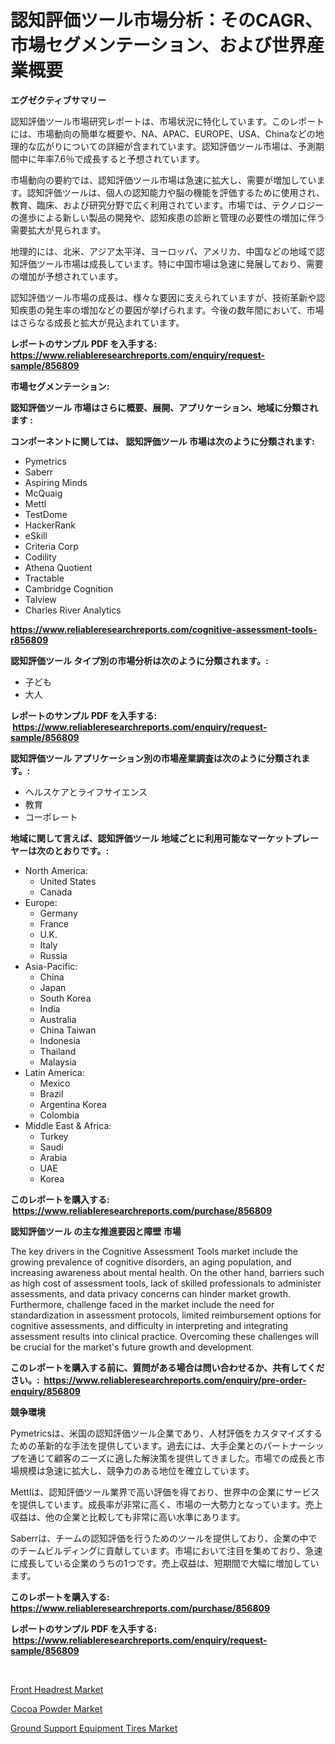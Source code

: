 <p><h1>認知評価ツール市場分析：そのCAGR、市場セグメンテーション、および世界産業概要</h1></p><p><strong>エグゼクティブサマリー</strong></p>
<p><p>認知評価ツール市場研究レポートは、市場状況に特化しています。このレポートには、市場動向の簡単な概要や、NA、APAC、EUROPE、USA、Chinaなどの地理的な広がりについての詳細が含まれています。認知評価ツール市場は、予測期間中に年率7.6％で成長すると予想されています。</p><p>市場動向の要約では、認知評価ツール市場は急速に拡大し、需要が増加しています。認知評価ツールは、個人の認知能力や脳の機能を評価するために使用され、教育、臨床、および研究分野で広く利用されています。市場では、テクノロジーの進歩による新しい製品の開発や、認知疾患の診断と管理の必要性の増加に伴う需要拡大が見られます。</p><p>地理的には、北米、アジア太平洋、ヨーロッパ、アメリカ、中国などの地域で認知評価ツール市場は成長しています。特に中国市場は急速に発展しており、需要の増加が予想されています。</p><p>認知評価ツール市場の成長は、様々な要因に支えられていますが、技術革新や認知疾患の発生率の増加などの要因が挙げられます。今後の数年間において、市場はさらなる成長と拡大が見込まれています。</p></p>
<p><strong>レポートのサンプル PDF を入手する: <a href="https://www.reliableresearchreports.com/enquiry/request-sample/856809">https://www.reliableresearchreports.com/enquiry/request-sample/856809</a></strong></p>
<p><strong>市場セグメンテーション:</strong></p>
<p><strong> 認知評価ツール 市場はさらに概要、展開、アプリケーション、地域に分類されます :</strong></p>
<p><strong>コンポーネントに関しては、 認知評価ツール 市場は次のように分類されます: &nbsp;</strong></p>
<p><ul><li>Pymetrics</li><li>Saberr</li><li>Aspiring Minds</li><li>McQuaig</li><li>Mettl</li><li>TestDome</li><li>HackerRank</li><li>eSkill</li><li>Criteria Corp</li><li>Codility</li><li>Athena Quotient</li><li>Tractable</li><li>Cambridge Cognition</li><li>Talview</li><li>Charles River Analytics</li></ul></p>
<p><strong><a href="https://www.reliableresearchreports.com/cognitive-assessment-tools-r856809">https://www.reliableresearchreports.com/cognitive-assessment-tools-r856809</a></strong></p>
<p><strong> 認知評価ツール タイプ別の市場分析は次のように分類されます。:</strong></p>
<p><ul><li>子ども</li><li>大人</li></ul></p>
<p><strong>レポートのサンプル PDF を入手する: &nbsp;<a href="https://www.reliableresearchreports.com/enquiry/request-sample/856809">https://www.reliableresearchreports.com/enquiry/request-sample/856809</a></strong></p>
<p><strong> 認知評価ツール アプリケーション別の市場産業調査は次のように分類されます。:</strong></p>
<p><ul><li>ヘルスケアとライフサイエンス</li><li>教育</li><li>コーポレート</li></ul></p>
<p><strong>地域に関して言えば、認知評価ツール 地域ごとに利用可能なマーケットプレーヤーは次のとおりです。:</strong></p>
<p><ul>
    <li>
        North America:
        <ul>
            <li>United States</li>
            <li>Canada</li>
        </ul>
    </li>
    <li>
        Europe:
        <ul>
            <li>Germany</li>
            <li>France</li>
            <li>U.K.</li>
            <li>Italy</li>
            <li>Russia</li>
        </ul>
    </li>
    <li>
        Asia-Pacific:
        <ul>
            <li>China</li>
            <li>Japan</li>
            <li>South Korea</li>
            <li>India</li>
            <li>Australia</li>
            <li>China Taiwan</li>
            <li>Indonesia</li>
            <li>Thailand</li>
            <li>Malaysia</li>
        </ul>
    </li>
    <li>
        Latin America:
        <ul>
            <li>Mexico</li>
            <li>Brazil</li>
            <li>Argentina Korea</li>
            <li>Colombia</li>
        </ul>
    </li>
    <li>
        Middle East & Africa:
        <ul>
            <li>Turkey</li>
            <li>Saudi</li>
            <li>Arabia</li>
            <li>UAE</li>
            <li>Korea</li>
        </ul>
    </li>
    </ul></p>
<p><strong>このレポートを購入する: &nbsp;<a href="https://www.reliableresearchreports.com/purchase/856809">https://www.reliableresearchreports.com/purchase/856809</a></strong></p>
<p><strong>認知評価ツール の主な推進要因と障壁 市場</strong></p>
<p><p>The key drivers in the Cognitive Assessment Tools market include the growing prevalence of cognitive disorders, an aging population, and increasing awareness about mental health. On the other hand, barriers such as high cost of assessment tools, lack of skilled professionals to administer assessments, and data privacy concerns can hinder market growth. Furthermore, challenge faced in the market include the need for standardization in assessment protocols, limited reimbursement options for cognitive assessments, and difficulty in interpreting and integrating assessment results into clinical practice. Overcoming these challenges will be crucial for the market's future growth and development.</p></p>
<p><strong>このレポートを購入する前に、質問がある場合は問い合わせるか、共有してください。:&nbsp; <a href="https://www.reliableresearchreports.com/enquiry/pre-order-enquiry/856809">https://www.reliableresearchreports.com/enquiry/pre-order-enquiry/856809</a></strong></p>
<p><strong>競争環境</strong></p>
<p><p>Pymetricsは、米国の認知評価ツール企業であり、人材評価をカスタマイズするための革新的な手法を提供しています。過去には、大手企業とのパートナーシップを通じて顧客のニーズに適した解決策を提供してきました。市場での成長と市場規模は急速に拡大し、競争力のある地位を確立しています。</p><p>Mettlは、認知評価ツール業界で高い評価を得ており、世界中の企業にサービスを提供しています。成長率が非常に高く、市場の一大勢力となっています。売上収益は、他の企業と比較しても非常に高い水準にあります。</p><p>Saberrは、チームの認知評価を行うためのツールを提供しており、企業の中でのチームビルディングに貢献しています。市場において注目を集めており、急速に成長している企業のうちの1つです。売上収益は、短期間で大幅に増加しています。</p></p>
<p><strong>このレポートを購入する: &nbsp; <a href="https://www.reliableresearchreports.com/purchase/856809">https://www.reliableresearchreports.com/purchase/856809</a></strong></p>
<p><strong>レポートのサンプル PDF を入手する: &nbsp;<a href="https://www.reliableresearchreports.com/enquiry/request-sample/856809">https://www.reliableresearchreports.com/enquiry/request-sample/856809</a></strong><strong></strong></p>
<p>&nbsp;</p>
<p><p><a href="https://www.linkedin.com/pulse/front-headrest-market-size-growing-forecasted-period-from-2024-rrgkc?trackingId=GZ0c5Lj9fGiaeIli7BB7yQ%3D%3D">Front Headrest Market</a></p><p><a href="https://github.com/Hazelklievgspy6vdcsmu106w/Market-Research-Report-List-1/blob/main/cocoa-powder-market.md">Cocoa Powder Market</a></p><p><a href="https://www.linkedin.com/pulse/ground-support-equipment-tires-market-analysis-size-global-industry-6fxof?trackingId=Wr3kmBfOM1ZtFP9unWFApg%3D%3D">Ground Support Equipment Tires Market</a></p></p>